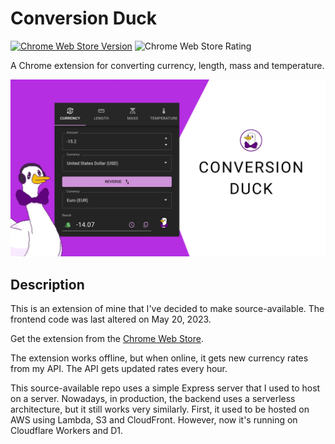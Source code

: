 # Conversion Duck

[![Chrome Web Store Version](https://img.shields.io/chrome-web-store/v/gmmmfkfijagbmdcnbmfiehhdcpioipmm)](https://chrome.google.com/webstore/detail/conversion-duck/gmmmfkfijagbmdcnbmfiehhdcpioipmm)
![Chrome Web Store Rating](https://img.shields.io/chrome-web-store/stars/gmmmfkfijagbmdcnbmfiehhdcpioipmm)

A Chrome extension for converting currency, length, mass and temperature.

![Promo Image](promo.png)

## Description

This is an extension of mine that I've decided to make source-available. The frontend code was last altered on May 20, 2023.

Get the extension from the [Chrome Web Store](https://chromewebstore.google.com/detail/conversion-duck/gmmmfkfijagbmdcnbmfiehhdcpioipmm).

The extension works offline, but when online, it gets new currency rates from my API. The API gets updated rates every hour.

This source-available repo uses a simple Express server that I used to host on a server. Nowadays, in production, the backend uses a serverless architecture, but it still works very similarly. First, it used to be hosted on AWS using Lambda, S3 and CloudFront. However, now it's running on Cloudflare Workers and D1.
